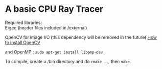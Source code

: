 
# A basic CPU Ray Tracer
Required libraries:  
Eigen (header files included in /external)

OpenCV for image I/O (this dependency will be removed in the future)
[How to install OpenCV](https://docs.opencv.org/3.4.1/d7/d9f/tutorial_linux_install.html)

and OpenMP : `sudo apt-get install libomp-dev`

To compile, create a /bin directory and do `cmake ..`, then `make`. 
